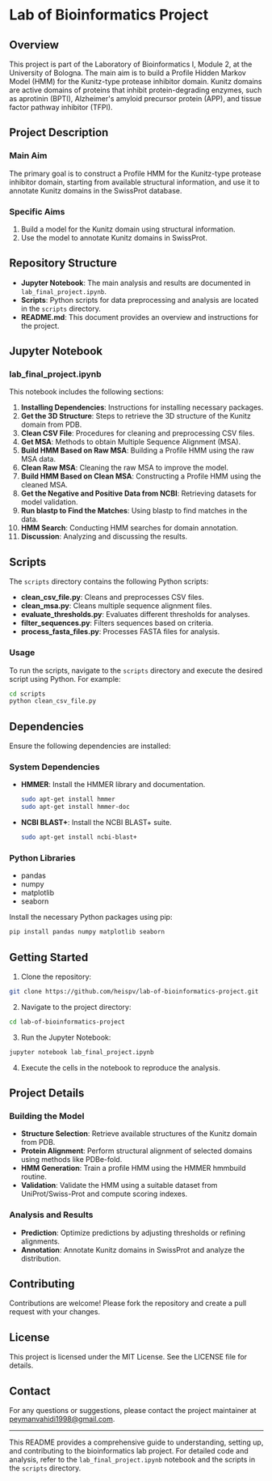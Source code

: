 # Lab of Bioinformatics Project

## Overview

This project is part of the Laboratory of Bioinformatics I, Module 2, at the University of Bologna. The main aim is to build a Profile Hidden Markov Model (HMM) for the Kunitz-type protease inhibitor domain. Kunitz domains are active domains of proteins that inhibit protein-degrading enzymes, such as aprotinin (BPTI), Alzheimer's amyloid precursor protein (APP), and tissue factor pathway inhibitor (TFPI).

## Project Description

### Main Aim
The primary goal is to construct a Profile HMM for the Kunitz-type protease inhibitor domain, starting from available structural information, and use it to annotate Kunitz domains in the SwissProt database.

### Specific Aims
1. Build a model for the Kunitz domain using structural information.
2. Use the model to annotate Kunitz domains in SwissProt.

## Repository Structure

- **Jupyter Notebook**: The main analysis and results are documented in `lab_final_project.ipynb`.
- **Scripts**: Python scripts for data preprocessing and analysis are located in the `scripts` directory.
- **README.md**: This document provides an overview and instructions for the project.

## Jupyter Notebook

### lab_final_project.ipynb

This notebook includes the following sections:
1. **Installing Dependencies**: Instructions for installing necessary packages.
2. **Get the 3D Structure**: Steps to retrieve the 3D structure of the Kunitz domain from PDB.
3. **Clean CSV File**: Procedures for cleaning and preprocessing CSV files.
4. **Get MSA**: Methods to obtain Multiple Sequence Alignment (MSA).
5. **Build HMM Based on Raw MSA**: Building a Profile HMM using the raw MSA data.
6. **Clean Raw MSA**: Cleaning the raw MSA to improve the model.
7. **Build HMM Based on Clean MSA**: Constructing a Profile HMM using the cleaned MSA.
8. **Get the Negative and Positive Data from NCBI**: Retrieving datasets for model validation.
9. **Run blastp to Find the Matches**: Using blastp to find matches in the data.
10. **HMM Search**: Conducting HMM searches for domain annotation.
11. **Discussion**: Analyzing and discussing the results.

## Scripts

The `scripts` directory contains the following Python scripts:
- **clean_csv_file.py**: Cleans and preprocesses CSV files.
- **clean_msa.py**: Cleans multiple sequence alignment files.
- **evaluate_thresholds.py**: Evaluates different thresholds for analyses.
- **filter_sequences.py**: Filters sequences based on criteria.
- **process_fasta_files.py**: Processes FASTA files for analysis.

### Usage

To run the scripts, navigate to the `scripts` directory and execute the desired script using Python. For example:
```bash
cd scripts
python clean_csv_file.py
```

## Dependencies

Ensure the following dependencies are installed:

### System Dependencies
- **HMMER**: Install the HMMER library and documentation.
  ```bash
  sudo apt-get install hmmer
  sudo apt-get install hmmer-doc
  ```
- **NCBI BLAST+**: Install the NCBI BLAST+ suite.
  ```bash
  sudo apt-get install ncbi-blast+
  ```

### Python Libraries
- pandas
- numpy
- matplotlib
- seaborn

Install the necessary Python packages using pip:
```bash
pip install pandas numpy matplotlib seaborn
```

## Getting Started

1. Clone the repository:
```bash
git clone https://github.com/heispv/lab-of-bioinformatics-project.git
```
2. Navigate to the project directory:
```bash
cd lab-of-bioinformatics-project
```
3. Run the Jupyter Notebook:
```bash
jupyter notebook lab_final_project.ipynb
```
4. Execute the cells in the notebook to reproduce the analysis.

## Project Details

### Building the Model
- **Structure Selection**: Retrieve available structures of the Kunitz domain from PDB.
- **Protein Alignment**: Perform structural alignment of selected domains using methods like PDBe-fold.
- **HMM Generation**: Train a profile HMM using the HMMER hmmbuild routine.
- **Validation**: Validate the HMM using a suitable dataset from UniProt/Swiss-Prot and compute scoring indexes.

### Analysis and Results
- **Prediction**: Optimize predictions by adjusting thresholds or refining alignments.
- **Annotation**: Annotate Kunitz domains in SwissProt and analyze the distribution.

## Contributing

Contributions are welcome! Please fork the repository and create a pull request with your changes.

## License

This project is licensed under the MIT License. See the LICENSE file for details.

## Contact

For any questions or suggestions, please contact the project maintainer at peymanvahidi1998@gmail.com.

---

This README provides a comprehensive guide to understanding, setting up, and contributing to the bioinformatics lab project. For detailed code and analysis, refer to the `lab_final_project.ipynb` notebook and the scripts in the `scripts` directory.
